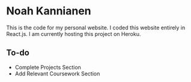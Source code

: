# Noah Kannianen
This is the code for my personal website. I coded this website entirely in React.js. I am currently hosting this project on Heroku.

## To-do
* Complete Projects Section
* Add Relevant Coursework Section
